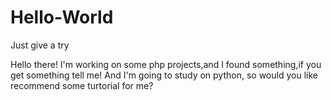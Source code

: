 # Hello-World
Just give a try

Hello there!
I'm working on some php projects,and I found something,if you get something tell me!
And I'm going to study on python, so would you like recommend some turtorial for me?
